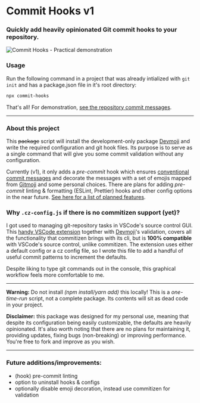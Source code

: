 # Commit Hooks v1
### Quickly add heavily opinionated Git commit hooks to your repository.
![Commit Hooks - Practical demonstration](https://i.imgur.com/igRO2VX.gif)

### Usage

Run the following command in a project that was already intialized with `git init` and has a package.json file in it's root directory:

```bash
npx commit-hooks
```

That's all! For demonstration, [see the repository commit messages].

---
### About this project


This ~~package~~ script will install the development-only package [Devmoji] and write the required configuration and git hook files. Its purpose is to serve as a single command that will give you some commit validation without any configuration.

Currently (v1), it only adds a *pre-commit* hook which ensures [conventional commit messages] and decorate the messages with a set of emojis mapped from [Gitmoji] and some personal choices. There are plans for adding *pre-commit* linting & formatting (ESLint,  Prettier) hooks and other config options in the near future. [See here for a list of planned features](#future-additions/improvements).

### Why `.cz-config.js` if there is no commitizen support (yet)?

I got used to managing git-repository tasks in VSCode's source control GUI. This [handy VSCode extension] together with [Devmoji]'s validation, covers all the functionality that commitizen brings with its cli, but is **100% compatible** with VSCode's source control, unlike commitizen. The extension uses either a default config or a cz config file, so I wrote this file to add a handful of useful commit patterns to increment the defaults.

Despite liking to type git commands out in the console, this graphical workflow feels more comfortable to me. 

---

**Warning:** Do not install *(npm install/yarn add)* this locally! This is a *one-time-run* script, not a complete package. Its contents will sit as dead code in your project. 

**Disclaimer:** this package was designed for my personal use, meaning that despite its configuration being easily customizable, the defaults are heavily opinionated. It's also worth noting that there are no plans for maintaining it, providing updates, fixing bugs (non-breaking) or improving performance. You're free to fork and improve as you wish.

---
### Future additions/improvements:
 - (hook) pre-commit linting
 - option to uninstall hooks & configs
 - optionally disable emoji decoration, instead use commitizen for validation

[Devmoji]:https://www.npmjs.com/package/devmoji
[conventional commit messages]:https://www.conventionalcommits.org/en/v1.0.0/#summary
[Gitmoji]:https://gitmoji.dev/
[see the repository commit messages]:https://github.com/ua-lock/commit-hooks/commits/master
[handy VSCode extension]:https://marketplace.visualstudio.com/items?itemName=KnisterPeter.vscode-commitizen